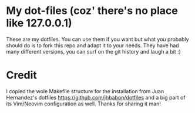 # My dot-files (coz' there's no place like 127.0.0.1)

These are my dotfiles. You can use them if you want but what you
probably should do is to fork this repo and adapt it to your
needs. They have had many different versions, you can surf on the git
history and laugh a bit :)

# Credit

I copied the wole Makefile structure for the installation from Juan Hernandez's
dotfiles https://github.com/jhbabon/dotfiles and a big part of its Vim/Neovim
configuration as well. Thanks for sharing it man!
